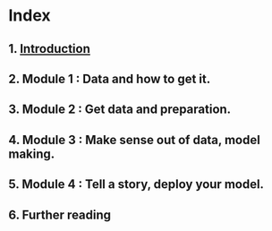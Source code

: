 # Index
## 1. [Introduction](introduction.html)
## 2. Module 1 : Data and how to get it.
## 3. Module 2 : Get data and preparation.
## 4. Module 3 : Make sense out of data, model making.
## 5. Module 4 : Tell a story, deploy your model.
## 6. Further reading
